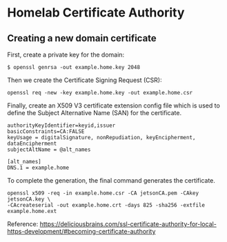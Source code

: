 # Homelab Certificate Authority

## Creating a new domain certificate

First, create a private key for the domain:

```shell
$ openssl genrsa -out example.home.key 2048
```

Then we create the Certificate Signing Request (CSR):

```shell
openssl req -new -key example.home.key -out example.home.csr
```

Finally, create an X509 V3 certificate extension config file which is used to define the Subject Alternative Name (SAN) for the certificate.

```shell
authorityKeyIdentifier=keyid,issuer
basicConstraints=CA:FALSE
keyUsage = digitalSignature, nonRepudiation, keyEncipherment, dataEncipherment
subjectAltName = @alt_names

[alt_names]
DNS.1 = example.home
```

To complete the generation, the final command generates the certificate.

```shell
openssl x509 -req -in example.home.csr -CA jetsonCA.pem -CAkey jetsonCA.key \
-CAcreateserial -out example.home.crt -days 825 -sha256 -extfile example.home.ext
```


Reference: https://deliciousbrains.com/ssl-certificate-authority-for-local-https-development/#becoming-certificate-authority
